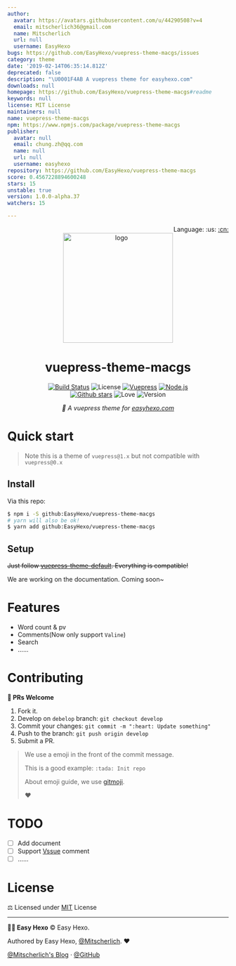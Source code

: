 ```yaml
---
author:
  avatar: https://avatars.githubusercontent.com/u/44290508?v=4
  email: mitscherlich36@gmail.com
  name: Mitscherlich
  url: null
  username: EasyHexo
bugs: https://github.com/EasyHexo/vuepress-theme-macgs/issues
category: theme
date: '2019-02-14T06:35:14.812Z'
deprecated: false
description: "\U0001F4AB A vuepress theme for easyhexo.com"
downloads: null
homepage: https://github.com/EasyHexo/vuepress-theme-macgs#readme
keywords: null
license: MIT License
maintainers: null
name: vuepress-theme-macgs
npm: https://www.npmjs.com/package/vuepress-theme-macgs
publisher:
  avatar: null
  email: chung.zh@qq.com
  name: null
  url: null
  username: easyhexo
repository: https://github.com/EasyHexo/vuepress-theme-macgs
score: 0.4567228894600248
stars: 15
unstable: true
version: 1.0.0-alpha.37
watchers: 15

---
```


<div align="right">Language: :us:
<a title="Chinese" href="./README.zh.md">:cn:</a>
</div>

<div align="center">
  <img src="https://raw.githubusercontent.com/EasyHexo/vuepress-theme-macgs/master/art/logo.png" alt="logo" width="250px" height="250px">

  <h1>vuepress-theme-macgs</h1>

  [![Build Status][ci-img]][ci-url]
  ![License][mit-img]
  [![Vuepress][vuepress-img]][vuepress-url]
  [![Node.js][node.js-img]][node.js-url]
  <br>
  [![Github stars][star-img]][gh-url]
  ![Love][love-img]
  ![Version][version-img]

  <em>💫 A vuepress theme for <a href="https://easyhexo.com" target="_blank">easyhexo.com</a></em>
</div>

# Quick start

> Note this is a theme of `vuepress@1.x` but not compatible with `vuepress@0.x`

## Install

Via this repo:

```bash
$ npm i -S github:EasyHexo/vuepress-theme-macgs
# yarn will also be ok!
$ yarn add github:EasyHexo/vuepress-theme-macgs
```

## Setup

~~Just follow [vuepress-theme-default](https://vuepress.vuejs.org/zh/theme/default-theme-config.html). Everything is compatible!~~

 We are working on the documentation. Coming soon~

# Features

- Word count & pv
- Comments(Now only support `Valine`)
- Search
- ......

# Contributing

**🤝 PRs Welcome**

1. Fork it.
2. Develop on `debelop` branch: `git checkout develop`
3. Commit your changes: `git commit -m ":heart: Update something"`
4. Push to the branch: `git push origin develop`
5. Submit a PR.

> We use a emoji in the front of the commit message.
>
> This is a good example: `:tada: Init repo`
>
> About emoji guide, we use [gitmoji](https://gitmoji.carloscuesta.me/).
>
> :heart:

# TODO

- [ ] Add document
- [ ] Support [Vssue](https://vssue.js.org) comment
- [ ] ......

# License

⚖ Licensed under [MIT](LICENSE) License

------

**👨‍💻 Easy Hexo** © Easy Hexo. 

Authored by Easy Hexo, [@Mitscherlich](https://github.com/mitscherlich/). :heart:

[@Mitscherlich's Blog](https://mitscherlich.me/) · [@GitHub](https://github.com/EasyHexo)

[ci-img]: https://img.shields.io/travis/EasyHexo/vuepress-theme-macgs.svg?style=flat-square
[ci-url]: https://travis-ci.org/EasyHexo/vuepress-theme-macgs
[mit-img]: https://img.shields.io/github/license/EasyHexo/vuepress-theme-macgs.svg?style=flat-square
[star-img]: https://img.shields.io/github/stars/EasyHexo/vuepress-theme-macgs.svg?style=flat-square&label=⭐%20Stars
[gh-url]: https://github.com/EasyHexo/vuepress-theme-macgs
[love-img]: https://img.shields.io/badge/Made%20with-love-ff69b4.svg?style=flat-square
[version-img]: https://img.shields.io/badge/Version-1.0.0--alpha.37-2D9CDB.svg?style=flat-square
[vuepress-img]: https://img.shields.io/badge/vuepress-1.x-3eaf7c.svg?style=flat-square
[vuepress-url]: https://vuepress.vuejs.org/
[node.js-img]: https://img.shields.io/badge/node.js-10.0%2B-43853d.svg?style=flat-square
[node.js-url]: https://nodejs.org/
